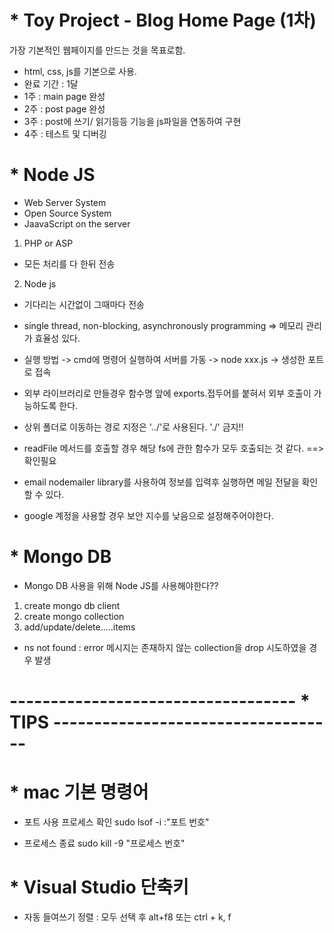 # * Toy Project - Blog Home Page (1차)

가장 기본적인 웹페이지를 만드는 것을 목표로함.
- html, css, js를 기본으로 사용.
- 완료 기간 : 1달
- 1주 : main page 완성
- 2주 : post page 완성
- 3주 : post에 쓰기/ 읽기등등 기능을 js파일을 연동하여 구현
- 4주 : 테스트 및 디버깅

# * Node JS

- Web Server System
- Open Source System
- JaavaScript on the server

1. PHP or ASP
- 모든 처리를 다 한뒤 전송

2. Node js
- 기다리는 시간없이 그때마다 전송
- single thread, non-blocking, asynchronously programming => 메모리 관리가 효율성 있다.

- 실행 방법
-> cmd에 명령어 실행하여 서버를 가동
-> node xxx.js
-> 생성한 포트로 접속

- 외부 라이브러리로 만들경우 함수명 앞에 exports.접두어를 붙혀서 외부 호출이 가능하도록 한다.
- 상위 폴더로 이동하는 경로 지정은 '../'로 사용된다. './' 금지!!
- readFile 메서드를 호출할 경우 해당 fs에 관한 함수가 모두 호출되는 것 같다. ==> 확인필요
- email nodemailer library를 사용하여 정보를 입력후 실행하면 메일 전달을 확인할 수 있다.
- google 계정을 사용할 경우 보안 지수를 낮음으로 설정해주어야한다.

# * Mongo DB
- Mongo DB 사용을 위해 Node JS를 사용해야한다??

1. create mongo db client
2. create mongo collection
3. add/update/delete.....items

- ns not found : error 메시지는 존재하지 않는 collection을 drop 시도하였을 경우 발생

# ----------------------------------- * TIPS -----------------------------------

# * mac 기본 명령어
- 포트 사용 프로세스 확인
sudo lsof -i :"포트 번호"

- 프로세스 종료
sudo kill -9 "프로세스 번호"

# * Visual Studio 단축키
- 자동 들여쓰기 정렬 : 모두 선택 후 alt+f8 또는 ctrl + k, f